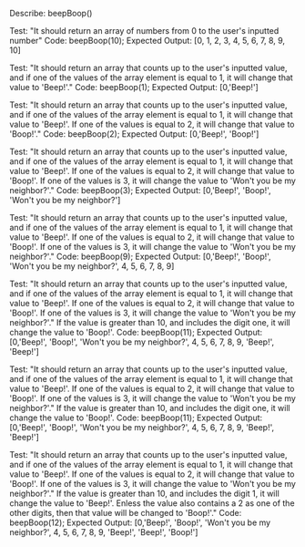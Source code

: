 Describe: beepBoop()

Test: "It should return an array of numbers from 0 to the user's inputted number"
Code: beepBoop(10);
Expected Output: [0, 1, 2, 3, 4, 5, 6, 7, 8, 9, 10]

Test: "It should return an array that counts up to the user's inputted value, and if one of the values of the array element is equal to 1, it will change that value to 'Beep!'."
Code: beepBoop(1);
Expected Output: [0,'Beep!'] 

Test: "It should return an array that counts up to the user's inputted value, and if one of the values of the array element is equal to 1, it will change that value to 'Beep!'. If one of the values is equal to 2, it will change that value to 'Boop!'."
Code: beepBoop(2);
Expected Output: [0,'Beep!', 'Boop!']

Test: "It should return an array that counts up to the user's inputted value, and if one of the values of the array element is equal to 1, it will change that value to 'Beep!'. If one of the values is equal to 2, it will change that value to 'Boop!'. If one of the values is 3, it will change the value to 'Won't you be my neighbor?'."
Code: beepBoop(3);
Expected Output: [0,'Beep!', 'Boop!', 'Won't you be my neighbor?']

Test: "It should return an array that counts up to the user's inputted value, and if one of the values of the array element is equal to 1, it will change that value to 'Beep!'. If one of the values is equal to 2, it will change that value to 'Boop!'. If one of the values is 3, it will change the value to 'Won't you be my neighbor?'."
Code: beepBoop(9);
Expected Output: [0,'Beep!', 'Boop!', 'Won't you be my neighbor?', 4, 5, 6, 7, 8, 9]

Test: "It should return an array that counts up to the user's inputted value, and if one of the values of the array element is equal to 1, it will change that value to 'Beep!'. If one of the values is equal to 2, it will change that value to 'Boop!'. If one of the values is 3, it will change the value to 'Won't you be my neighbor?'." If the value is greater than 10, and includes the digit one, it will change the value to 'Boop!'.
Code: beepBoop(11);
Expected Output: [0,'Beep!', 'Boop!', 'Won't you be my neighbor?', 4, 5, 6, 7, 8, 9, 'Beep!', 'Beep!']

Test: "It should return an array that counts up to the user's inputted value, and if one of the values of the array element is equal to 1, it will change that value to 'Beep!'. If one of the values is equal to 2, it will change that value to 'Boop!'. If one of the values is 3, it will change the value to 'Won't you be my neighbor?'." If the value is greater than 10, and includes the digit one, it will change the value to 'Boop!'.
Code: beepBoop(11);
Expected Output: [0,'Beep!', 'Boop!', 'Won't you be my neighbor?', 4, 5, 6, 7, 8, 9, 'Beep!', 'Beep!']

Test: "It should return an array that counts up to the user's inputted value, and if one of the values of the array element is equal to 1, it will change that value to 'Beep!'. If one of the values is equal to 2, it will change that value to 'Boop!'. If one of the values is 3, it will change the value to 'Won't you be my neighbor?'." If the value is greater than 10, and includes the digit 1, it will change the value to 'Beep!'. Enless the value also contains a 2 as one of the other digits, then that value will be changed to 'Boop!'."
Code: beepBoop(12);
Expected Output: [0,'Beep!', 'Boop!', 'Won't you be my neighbor?', 4, 5, 6, 7, 8, 9, 'Beep!', 'Beep!', 'Boop!']

